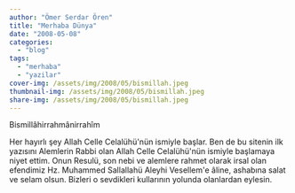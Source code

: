```yaml
---
author: "Ömer Serdar Ören"
title: "Merhaba Dünya"
date: "2008-05-08"
categories: 
  - "blog"
tags: 
  - "merhaba"
  - "yazilar"
cover-img: /assets/img/2008/05/bismillah.jpeg
thumbnail-img: /assets/img/2008/05/bismillah.jpeg
share-img: /assets/img/2008/05/bismillah.jpeg
---
```


Bismillâhirrahmânirrahîm

Her hayırlı şey Allah Celle Celalühü'nün ismiyle başlar. Ben de bu sitenin ilk yazısını Alemlerin Rabbi olan Allah Celle Celalühü'nün ismiyle başlamaya niyet ettim. Onun Resulü, son nebi ve alemlere rahmet olarak irsal olan efendimiz Hz. Muhammed Sallallahü Aleyhi Vesellem'e âline, ashabına salat ve selam olsun. Bizleri o sevdikleri kullarının yolunda olanlardan eylesin.